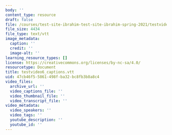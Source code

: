 ```yaml
---
body: ''
content_type: resource
draft: false
file: /courses/test-site-ibrahim-test-site-ibrahim-spring-2021/testvideo6_captions.vtt
file_size: 4434
file_type: text/vtt
image_metadata:
  caption: ''
  credit: ''
  image-alt: ''
learning_resource_types: []
license: https://creativecommons.org/licenses/by-nc-sa/4.0/
resourcetype: Document
title: testvideo6_captions.vtt
uid: 47cb46f5-5861-498f-ba32-bc8fb3b8a8c4
video_files:
  archive_url: ''
  video_captions_file: ''
  video_thumbnail_file: ''
  video_transcript_file: ''
video_metadata:
  video_speakers: ''
  video_tags: ''
  youtube_description: ''
  youtube_id: ''
---
```

